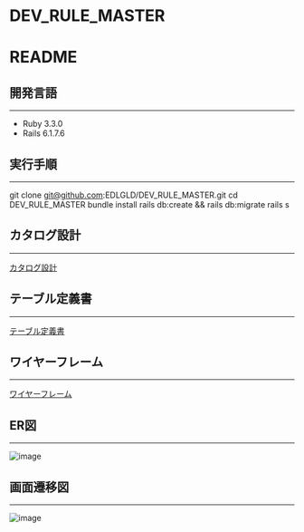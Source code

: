 # DEV_RULE_MASTER
# README

## 開発言語
---------------------------------------------------------------------
- Ruby 3.3.0  
- Rails 6.1.7.6  

## 実行手順
---------------------------------------------------------------------
git clone git@github.com:EDLGLD/DEV_RULE_MASTER.git
cd DEV_RULE_MASTER
bundle install
rails db:create && rails db:migrate
rails s

## カタログ設計
---------------------------------------------------------------------
[カタログ設計](https://docs.google.com/spreadsheets/d/1YIy0FnpfiXYn5Q2JBsLHN6mBTUd41Ypf/edit?usp=drive_link&ouid=102366566481038484413&rtpof=true&sd=true)

## テーブル定義書
---------------------------------------------------------------------
[テーブル定義書](https://docs.google.com/spreadsheets/d/1YIy0FnpfiXYn5Q2JBsLHN6mBTUd41Ypf/edit?usp=drive_link&ouid=102366566481038484413&rtpof=true&sd=true)

## ワイヤーフレーム
---------------------------------------------------------------------
[ワイヤーフレーム](https://drive.google.com/drive/folders/1Noyr0pz6P7Bh1y-9KWK1MTixnrh8MK-n?usp=drive_link)

## ER図
---------------------------------------------------------------------
![image](https://github.com/user-attachments/assets/24e6b1f9-2c68-4554-a0f4-be7449dd439c)


## 画面遷移図
---------------------------------------------------------------------
![image](https://github.com/user-attachments/assets/749a2885-c8d8-48fa-b26a-20a8ea5d97f0)

